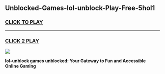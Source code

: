 
## Unblocked-Games-lol-unblock-Play-Free-5hol1
<h3>
<a href="https://premium76.site?title=lol-unblock&ref=10A">CLICK TO PLAY</a></h3>
<hr>

<h3>
<a href="https://premium76.site?title=lol-unblock&ref=10A">CLICK 2 PLAY</a>
  
</h3>

<a href="https://premium76.site?title=lol-unblock&ref=10A"><img src="https://clearcache.store/games.png"></a>


**lol-unblock games unblocked: Your Gateway to Fun and Accessible Online Gaming**
